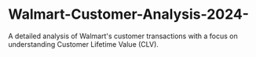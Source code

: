 # Walmart-Customer-Analysis-2024-
A detailed analysis of Walmart's customer transactions with a focus on understanding Customer Lifetime Value (CLV).
